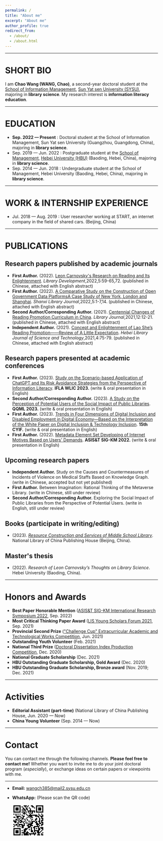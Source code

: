 ```yaml
---
permalink: /
title: "About me"
excerpt: "About me"
author_profile: true
redirect_from: 
  - /about/
  - /about.html
---
```

    
***

SHORT BIO
======
I am **Chao Wang (WANG, Chao)**, a second-year doctoral student at the [School of Information Management](https://ischool.sysu.edu.cn/zh-hans), [Sun Yat sen University (SYSU)](https://www.sysu.edu.cn/sysuen/), majoring in **library science**. My research interest is **information literacy education**. 

***

EDUCATION
======
* **Sep. 2022 — Present** : Doctoral student at the School of Information Management, Sun Yat sen University (Guangzhou, Guangdong, China), majoring in **library science**.
* Sep. 2019 — Jun. 2022 : Postgraduate student at the [School of Management](http://manage.hbu.edu.cn/Graduate_show.php?cid=98&id=1524), [Hebei University (HBU)](http://en.hbu.cn/) (Baoding, Hebei, China), majoring in **library science**.
* Sep. 2014 — Jun. 2018 : Undergraduate student at the School of Management, Hebei University (Baoding, Hebei, China), majoring in **library science**.
  
***

WORK & INTERNSHIP EXPERIENCE
======
* Jul. 2018 — Aug. 2019 : User researcher working at START, an internet company in the field of shared cars. (Beijing, China)
  
***

PUBLICATIONS
======

Research papers published by academic journals
------
* **First Author.** (2022). [Leon Carnovsky's Research on Reading and Its Enlightenment](https://cnki.net/KCMS/detail/detail.aspx?dbcode=CJFD&dbname=CJFDLAST2022&filename=TSGJ202205008&uniplatform=OVERSEA&v=npWVyDJWFL8d3rqCXYl6ok0OTwlsldWO4U3x-tePNyXAzLKwCMbky17xczH7h19j). *Library Development*,2022,5:59-65,72. (published in Chinese, attached with English abstract)
* **First Author.** (2022). [A Comparative Study on the Construction of Open Government Data PlatformsA Case Study of New York, London and Shanghai](https://cnki.net/KCMS/detail/detail.aspx?dbcode=CJFD&dbname=CJFDLAST2022&filename=JTXU202205001&uniplatform=OVERSEA&v=mDGj65kDB1RrdNr1fZEEUCkYrpMg0Y2pXk5tnyIPMgo_Wai6qsx38ULMOW7vQXFM). *Shanxi Library Journal*,2022,5:1-7,14. (published in Chinese, attached with English abstract)
* **Second Author/Corresponding Author.** (2021). [Centennial Changes of Reading Promotion Curriculum in China](https://cnki.net/KCMS/detail/detail.aspx?dbcode=CJFD&dbname=CJFDLAST2022&filename=TNGZ202112002&uniplatform=OVERSEA&v=haFhgXiNIJovdhtEADRYSumtAD26YhRLDELH4RZ1VbyLduMEflagqSQ5BrQFhlhu). *Library Journal*,2021,12:12-21. (published in Chinese, attached with English abstract)
* **Independent Author.** (2021). [Concept and Enlightenment of Lao She’s Reading Promotion——Review of A Little Expectation](https://kns.cnki.net/kcms2/article/abstract?v=3uoqIhG8C44YLTlOAiTRKibYlV5Vjs7iy_Rpms2pqwbFRRUtoUImHW_6FE5PzDbiISWqIKJoo7jjl_LoL3BQsE7mUTY-ZGXO&uniplatform=NZKPT). *Hebei Library Journal of Science and Technology*,2021,4:75-79. (published in Chinese, attached with English abstract)

Research papers presented at academic conferences
-----
* **First Author.** (2023). [Study on the Scenario-based Application of ChatGPT and Its Risk Avoidance Strategies from the Perspective of Information Literacy](https://repository.ifla.org/handle/123456789/2802). **IFLA WLIC 2023.** (write & oral presentation in English)
* **Second Author/Corresponding Author.** (2023). [A Study on the Perception of Potential Users of the Social Impact of Public Libraries](http://qqml.org/event/qqml-2023/). **QQML 2023.** (write & oral presentation in English)
* **First Author.** (2023). [Trends in Four Dimensions of Digital Inclusion and Disabled Employment in Digital Economy—Based on the Interpretation of the White Paper on Digital Inclusion & Technology Inclusion](http://pa.hnu.edu.cn/info/1137/7420.htm). **15th CYIF.** (write & oral presentation in English)
* **First Author.** (2022). [Metadata Element Set Developing of Internet Motives Based on Users' Demands](https://sigkmsymposium.ci.unt.edu/). **ASIS&T SIG-KM 2022.** (write & oral presentation in English)

Upcoming research papers
-----
* **Independent Author.** Study on the Causes and Countermeasures of Incidents of Violence on Medical Staffs Based on Knowledge Graph. (write in Chinese, accepted but not yet published)
* **First Author.** Between Imagination: Rational Thinking of the Metaverse Library. (write in Chinese, still under review)
* **Second Author/Corresponding Author.** Exploring the Social Impact of Public Libraries from the Perspective of Potential Users. (write in English, still under review)
  
Books (participate in writing/editing)
------
* (2023). *[Resource Construction and Services of Middle School Library](http://www.nlcpress.com/ProductView.aspx?Id=11863)*. National Library of China Publishing House (Beijing, China).

Master's thesis
------
* (2022). *Research of Leon Carnovsky’s Thoughts on Library Science*. Hebei University (Baoding, China).  

***

Honors and Awards
======
* **Best Paper Honorable Mention** ([ASIS&T SIG-KM International Research Symposium 2022](https://sigkmsymposium.ci.unt.edu/), Sep. 2022)
* **Most Critical Thinking Paper Award** ([LIS Young Scholars Forum 2021](http://www.im.pku.edu.cn/xwgg/xgxw/357089.htm), Sep. 2021)
* **Provincial Second Prize** (["Challenge Cup" Extracurricular Academic and Technological Works Competition](https://www.tiaozhanbei.net/), Jun. 2021)
* **Outstanding Youth Volunteer** (Feb. 2021)
* **National Third Prize** ([Doctoral Dissertation Index Production Competition](https://mp.weixin.qq.com/s/5PVOCXPOIW0dTGBnpITV9g), Dec. 2020)
* **National Graduate Scholarship** (Dec. 2021)
* **HBU Outstanding Graduate Scholarship, Gold Award** (Dec. 2020)
* **HBU Outstanding Graduate Scholarship, Bronze award** (Nov. 2019; Dec. 2021)
  
***

Activities
======
* **Editorial Assistant (part-time)** (National Library of China Publishing House, Jun. 2020 — Now)
* **China Young Volunteer** (Sep. 2014 — Now)
    
***

Contact
======
You can contact me through the following channels. **Please feel free to contact me!** Whether you want to invite me to do your joint doctoral program (*especially*), or exchange ideas on certain papers or viewpoints with me.

***

* **Email:** [wangch385@mail2.sysu.edu.cn](wangch385@mail2.sysu.edu.cn)
* **WhatsApp:** (Please scan the QR code)
  
    ![WhatsApp QR code](../images/QRcode.jpg)
